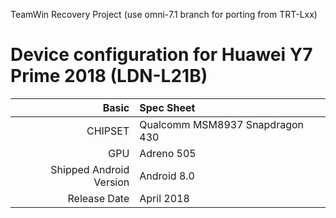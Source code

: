 TeamWin Recovery Project (use omni-7.1 branch for porting from TRT-Lxx)

Device configuration for Huawei Y7 Prime 2018 (LDN-L21B)
=====================================================

Basic   | Spec Sheet
-------:|:-------------------------
CHIPSET | Qualcomm MSM8937 Snapdragon 430
GPU     | Adreno 505
Shipped Android Version | Android 8.0
Release Date | April 2018
